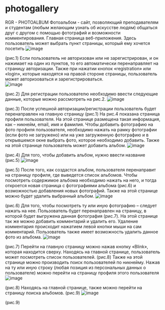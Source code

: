 # photogallery
RGR - PHOTOALBUM
Фотоальбом - сайт, позволяющий преподавателям и студентам (любым желающим узнать об искусстве людям) 
общаться друг с другом с помощью фотографий и возможности комментирования. 
Главная страница веб-приложения. Здесь пользователь может выбрать пункт страницы, который ему хочется посетить
 ![image](https://user-images.githubusercontent.com/62396078/163681073-d35c7a9a-a549-49a1-8d22-215d9b651d63.png)

(рис.1)
Если пользователь не авторизован или не зарегистрирован, и он нажимает на один из пунктов, то его автоматически перенаправляет на страницу авторизации.
Также при нажатии кнопок «registration» или «login», которые находятся на правой стороне страницы, пользователь может авторизоваться и зарегистрироваться.  
![image](https://user-images.githubusercontent.com/62396078/163681083-7cf20293-d5df-4f76-b8b0-ec54fb481e95.png)

(рис.2)
Для регистрации пользователю необходимо ввести следующие данные, которые можно рассмотреть на рис.2.
 ![image](https://user-images.githubusercontent.com/62396078/163681086-39f1b14f-7520-4939-b3fa-3a1e960f26db.png)

(рис.3)
После успешной авторизации/регистрации пользователь будет перенаправлен на главную страницу (рис.1)
На рис.4 показана страница профиля пользователя. На этой странице размещена такая информация, как – никнейм, email, имя и фамилия. Чтобы добавить фотографию на фото профиля пользователя, необходимо нажать на рамку фотографии (если фото не загружено) или на уже загруженную фотографию и в открывшемся окне выбрать фото, которое необходимо добавить. Также на этой странице пользователь может добавить альбом.
 ![image](https://user-images.githubusercontent.com/62396078/163681089-f4553418-7bf2-42c2-9f6d-f8c16b8cd5bd.png)

(рис.4)
Для того, чтобы добавить альбом, нужно ввести название (рис.5) 
 ![image](https://user-images.githubusercontent.com/62396078/163681091-bff7e9ab-c403-47ad-89b2-50365348de09.png)

(рис.5)
После того, как создастся альбом, пользователя перенаправит на страницу профиля, где выведется список альбомов. Чтобы посмотреть содержимое альбома необходимо нажать на него, и тогда откроется новая страница с фотографиями альбома (рис.6) и возможностью добавления новых фотографий. Также на этой странице можно будет удалить выбранный альбом. 
 ![image](https://user-images.githubusercontent.com/62396078/163681097-2dbe2303-ee0f-402a-972c-2b7711fac3e5.png)

(рис.6)
Для того, чтобы посмотреть ту или иную фотографию – следует нажать на нее. Пользователь будет перенаправлен на страницу, в которой будет выгружена данная фотография (рис.7). На этой странице так же можно добавить комментарий и удалить его. Удаление комментария происходит нажатием левой кнопки мыши на сам комментарий. Пользователь также имеет возможность удалить данное фото из альбома. 
 ![image](https://user-images.githubusercontent.com/62396078/163681101-8568f00e-fca2-4656-9fc9-06b0e0419687.png)

(рис.7)
Перейти на главную страницу можно нажав кнопку «Blink», которая находится сверху.
Находясь на главной странице, пользователь может посмотреть список пользователей. (рис.8) Также на этой странице можно производить поиск пользователей по никнейму. Нажав на ту или иную строку (любая позиция из персональных данных о пользователе) можно перейти на страницу профиля этого пользователя
 ![image](https://user-images.githubusercontent.com/62396078/163681105-10a46e2a-d66f-418a-9b10-46bbb9ee4a71.png)

(рис.8)
Находясь на главной странице, также можно перейти на страницу поиска альбомов. (рис.9)
 ![image](https://user-images.githubusercontent.com/62396078/163681107-3ac1da04-009b-4af1-bf0c-98ea93ca31f4.png)

(рис.9)

